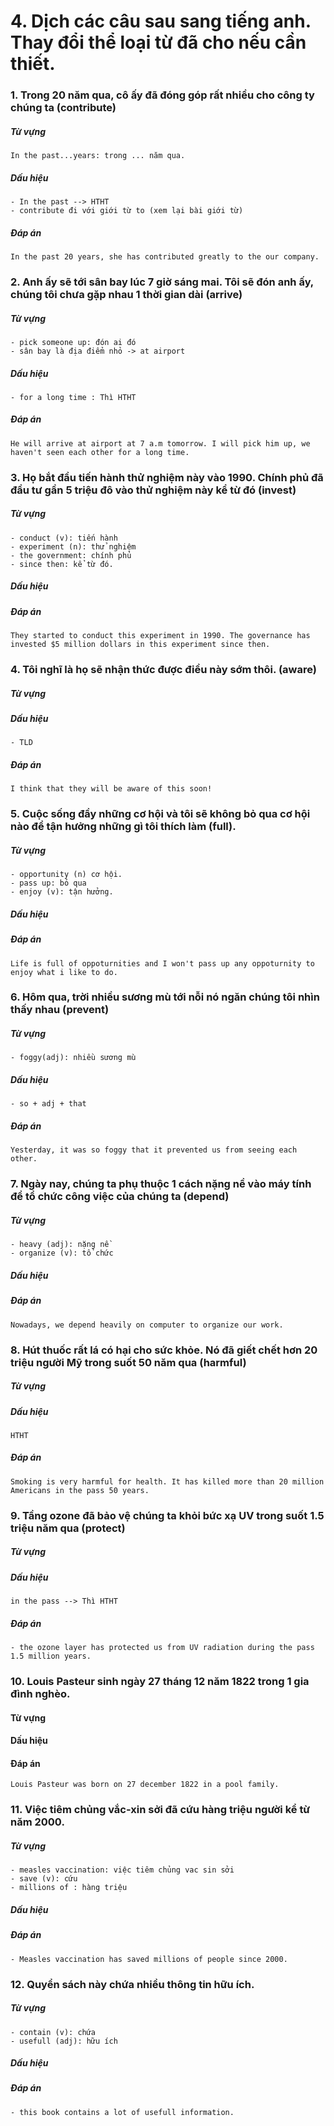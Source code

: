 # 4. Dịch các câu sau sang tiếng anh. Thay đổi thể loại từ đã cho nếu cần thiết.

### 1. Trong 20 năm qua, cô ấy đã đóng góp rất nhiều cho công ty chúng ta (contribute)
##### Từ vựng
    In the past...years: trong ... năm qua.
##### Dấu hiệu
    - In the past --> HTHT
    - contribute đi với giới từ to (xem lại bài giới từ)
##### Đáp án
    In the past 20 years, she has contributed greatly to the our company.

### 2. Anh ấy sẽ tới sân bay lúc 7 giờ sáng mai. Tôi sẽ đón anh ấy, chúng tôi chưa gặp nhau 1 thời gian dài (arrive)
##### Từ vựng
    - pick someone up: đón ai đó
    - sân bay là địa điểm nhỏ -> at airport
##### Dấu hiệu
    - for a long time : Thì HTHT
##### Đáp án
    He will arrive at airport at 7 a.m tomorrow. I will pick him up, we haven't seen each other for a long time.  

### 3. Họ bắt đầu tiến hành thử nghiệm này vào 1990. Chính phủ đã đầu tư gần 5 triệu đô vào thử nghiệm này kể từ đó (invest)
##### Từ vựng
    - conduct (v): tiến hành
    - experiment (n): thử nghiệm
    - the government: chính phủ
    - since then: kể từ đó.
##### Dấu hiệu

##### Đáp án
    They started to conduct this experiment in 1990. The governance has invested $5 million dollars in this experiment since then.

### 4. Tôi nghĩ là họ sẽ nhận thức được điều này sớm thôi. (aware)
##### Từ vựng
##### Dấu hiệu
    - TLD
##### Đáp án
    I think that they will be aware of this soon!

### 5. Cuộc sống đầy những cơ hội và tôi sẽ không bỏ qua cơ hội nào để tận hưởng những gì tôi thích làm (full).
##### Từ vựng
    - opportunity (n) cơ hội.
    - pass up: bỏ qua
    - enjoy (v): tận hưởng.
##### Dấu hiệu
##### Đáp án
    Life is full of oppoturnities and I won't pass up any oppoturnity to enjoy what i like to do.

### 6. Hôm qua, trời nhiều sương mù tới nỗi nó ngăn chúng tôi nhìn thấy nhau (prevent)
##### Từ vựng
    - foggy(adj): nhiều sương mù
##### Dấu hiệu
    - so + adj + that 
##### Đáp án
    Yesterday, it was so foggy that it prevented us from seeing each other.  

### 7. Ngày nay, chúng ta phụ thuộc 1 cách nặng nề vào máy tính để tổ chức công việc của chúng ta (depend)
##### Từ vựng
    - heavy (adj): nặng nề
    - organize (v): tổ chức
##### Dấu hiệu
##### Đáp án
    Nowadays, we depend heavily on computer to organize our work.

### 8. Hút thuốc rất lá có hại cho sức khỏe. Nó đã giết chết hơn 20 triệu người Mỹ trong suốt 50 năm qua (harmful)
##### Từ vựng
##### Dấu hiệu
    HTHT
##### Đáp án
    Smoking is very harmful for health. It has killed more than 20 million Americans in the pass 50 years. 

### 9. Tầng ozone đã bảo vệ chúng ta khỏi bức xạ UV trong suốt 1.5 triệu năm qua (protect)
##### Từ vựng
##### Dấu hiệu
    in the pass --> Thì HTHT
##### Đáp án
    - the ozone layer has protected us from UV radiation during the pass 1.5 million years.  

### 10. Louis Pasteur sinh ngày 27 tháng 12 năm 1822 trong 1 gia đình nghèo.
#### Từ vựng
#### Dấu hiệu
#### Đáp án
    Louis Pasteur was born on 27 december 1822 in a pool family.

### 11. Việc tiêm chủng vắc-xin sởi đã cứu hàng triệu người kể từ năm 2000.
##### Từ vựng
    - measles vaccination: việc tiêm chủng vac sin sởi
    - save (v): cứu
    - millions of : hàng triệu
##### Dấu hiệu
##### Đáp án
    - Measles vaccination has saved millions of people since 2000.
### 12. Quyển sách này chứa nhiều thông tin hữu ích.
##### Từ vựng
    - contain (v): chứa
    - usefull (adj): hữu ích
##### Dấu hiệu
##### Đáp án
    - this book contains a lot of usefull information.
